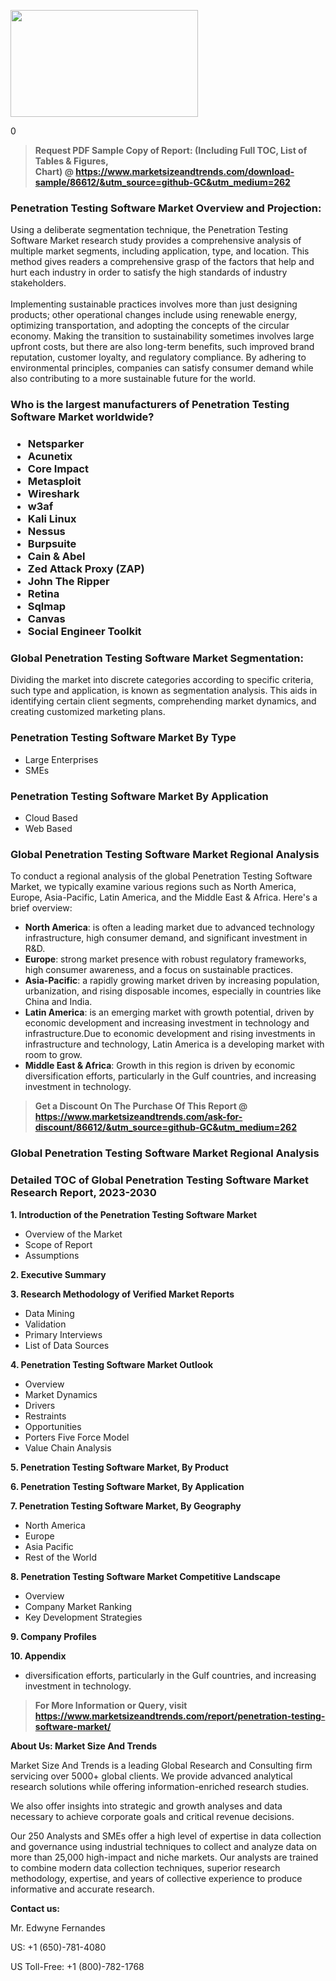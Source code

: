 <p><img class="alignnone size-medium wp-image-20088" src="https://ffe5etoiles.com/wp-content/uploads/2024/12/MST1-300x171.png" alt="" width="300" height="171" /></p>0</p><blockquote id="" class=""><strong>Request PDF Sample Copy of Report: (Including Full TOC, List of Tables &amp; Figures, Chart)&nbsp;@&nbsp;<strong><a href="https://www.marketsizeandtrends.com/download-sample/86612/&utm_source=github-GC&utm_medium=262" target="_blank">https://www.marketsizeandtrends.com/download-sample/86612/&utm_source=github-GC&utm_medium=262</a></strong></strong></blockquote><h3 id="" class="">Penetration Testing Software Market&nbsp;Overview and Projection:</h3><p id="" class="">Using a deliberate segmentation technique, the Penetration Testing Software Market research study provides a comprehensive analysis of multiple market segments, including application, type, and location. This method gives readers a comprehensive grasp of the factors that help and hurt each industry in order to satisfy the high standards of industry stakeholders. <br /> <br />Implementing sustainable practices involves more than just designing products; other operational changes include using renewable energy, optimizing transportation, and adopting the concepts of the circular economy. Making the transition to sustainability sometimes involves large upfront costs, but there are also long-term benefits, such improved brand reputation, customer loyalty, and regulatory compliance. By adhering to environmental principles, companies can satisfy consumer demand while also contributing to a more sustainable future for the world.</p><h3 id="" class="">Who is the largest manufacturers of&nbsp;Penetration Testing Software Market worldwide?</h3><h3 class=""><p><ul><li>Netsparker </li><li> Acunetix </li><li> Core Impact </li><li> Metasploit </li><li> Wireshark </li><li> w3af </li><li> Kali Linux </li><li> Nessus </li><li> Burpsuite </li><li> Cain & Abel </li><li> Zed Attack Proxy (ZAP) </li><li> John The Ripper </li><li> Retina </li><li> Sqlmap </li><li> Canvas </li><li> Social Engineer Toolkit</li></ul></p></h3><h3 id="" class="">Global&nbsp;Penetration Testing Software Market Segmentation:</h3><p id="" class="">Dividing the market into discrete categories according to specific criteria, such type and application, is known as segmentation analysis. This aids in identifying certain client segments, comprehending market dynamics, and creating customized marketing plans.</p><h3 id="" class="">Penetration Testing Software Market&nbsp;By Type</h3><p><p><ul><li>Large Enterprises </li><li> SMEs</p></li></ul></p></p><h3 id="" class="">Penetration Testing Software Market&nbsp;By Application</h3><p class=""><p><ul><li>Cloud Based </li><li> Web Based</li></ul></p></p><h3 id="" class="">Global Penetration Testing Software Market Regional Analysis</h3><p id="" class="">To conduct a regional analysis of the global Penetration Testing Software Market, we typically examine various regions such as North America, Europe, Asia-Pacific, Latin America, and the Middle East &amp; Africa. Here's a brief overview:</p><ul><li><strong>North America</strong>: is often a leading market due to advanced technology infrastructure, high consumer demand, and significant investment in R&amp;D.</li><li><strong>Europe</strong>: strong market presence with robust regulatory frameworks, high consumer awareness, and a focus on sustainable practices.</li><li><strong>Asia-Pacific</strong>: a rapidly growing market driven by increasing population, urbanization, and rising disposable incomes, especially in countries like China and India.</li><li><strong>Latin America</strong>: is an emerging market with growth potential, driven by economic development and increasing investment in technology and infrastructure.Due to economic development and rising investments in infrastructure and technology, Latin America is a developing market with room to grow.</li><li><strong>Middle East &amp; Africa</strong>: Growth in this region is driven by economic diversification efforts, particularly in the Gulf countries, and increasing investment in technology.</li></ul><blockquote id="" class=""><strong>Get a Discount On The Purchase Of This Report @ <strong><a href="https://www.marketsizeandtrends.com/ask-for-discount/86612/&utm_source=github-GC&utm_medium=262" target="_blank">https://www.marketsizeandtrends.com/ask-for-discount/86612/&utm_source=github-GC&utm_medium=262</a></strong></strong></blockquote><h3 id="" class="">Global Penetration Testing Software Market Regional Analysis</h3><h3 id="" class="">Detailed TOC of Global Penetration Testing Software Market Research Report, 2023-2030</h3><p id="" class=""><strong>1. Introduction of the Penetration Testing Software Market</strong></p><ul><li>Overview of the Market</li><li>Scope of Report</li><li>Assumptions</li></ul><p id="" class=""><strong>2. Executive Summary</strong></p><p id="" class=""><strong>3. Research Methodology of Verified Market Reports</strong></p><ul><li>Data Mining</li><li>Validation</li><li>Primary Interviews</li><li>List of Data Sources</li></ul><p id="" class=""><strong>4. Penetration Testing Software Market Outlook</strong></p><ul><li>Overview</li><li>Market Dynamics</li><li>Drivers</li><li>Restraints</li><li>Opportunities</li><li>Porters Five Force Model</li><li>Value Chain Analysis</li></ul><p id="" class=""><strong>5. Penetration Testing Software Market, By Product</strong></p><p id="" class=""><strong>6. Penetration Testing Software Market, By Application</strong></p><p id="" class=""><strong>7. Penetration Testing Software Market, By Geography</strong></p><ul><li>North America</li><li>Europe</li><li>Asia Pacific</li><li>Rest of the World</li></ul><p id="" class=""><strong>8. Penetration Testing Software Market Competitive Landscape</strong></p><ul><li>Overview</li><li>Company Market Ranking</li><li>Key Development Strategies</li></ul><p id="" class=""><strong>9. Company Profiles</strong></p><p id="" class=""><strong>10. Appendix</strong></p><ul><li>diversification efforts, particularly in the Gulf countries, and increasing investment in technology.</li></ul><blockquote id="" class=""><strong>For More Information or Query, visit <strong><strong><a href="https://www.marketsizeandtrends.com/report/penetration-testing-software-market/" target="_blank">https://www.marketsizeandtrends.com/report/penetration-testing-software-market/</a></strong></strong></strong></blockquote><p id="" class=""><strong>About Us: Market Size And Trends</strong></p><p id="" class="">Market Size And Trends is a leading Global Research and Consulting firm servicing over 5000+ global clients. We provide advanced analytical research solutions while offering information-enriched research studies.</p><p id="" class="">We also offer insights into strategic and growth analyses and data necessary to achieve corporate goals and critical revenue decisions.</p><p id="" class="">Our 250 Analysts and SMEs offer a high level of expertise in data collection and governance using industrial techniques to collect and analyze data on more than 25,000 high-impact and niche markets. Our analysts are trained to combine modern data collection techniques, superior research methodology, expertise, and years of collective experience to produce informative and accurate research.</p><p id="" class=""><strong>Contact us:</strong></p><p id="" class="">Mr. Edwyne Fernandes</p><p id="" class="">US: +1 (650)-781-4080</p><p id="" class="">US Toll-Free: +1 (800)-782-1768</p>
